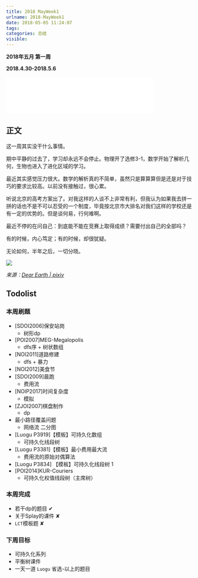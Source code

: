 ```yaml
---
title: 2018 MayWeek1
urlname: 2018-MayWeek1
date: 2018-05-05 11:24:07
tags:
categories: 总结
visible:
---
```


**2018年五月 第一周**

**2018.4.30-2018.5.6**

<!-- more -->
<iframe frameborder="no" border="0" marginwidth="0" marginheight="0" width=400 height=100 src="//music.163.com/outchain/player?type=2&id=413829859&auto=0&height=100"></iframe>

## 正文

这一周其实没干什么事情。

期中平静的过去了，学习却永远不会停止。物理开了选修3-1，数学开始了解析几何，生物也进入了进化区域的学习。

最近其实感觉压力很大。数学的解析真的不简单，虽然只是算算算但是还是对于技巧的要求比较高。以前没有接触过，很心累。

听说北京的高考方案出了。对我这样的人谈不上非常有利，但我认为如果我去拼一拼的话也不是不可以忍受的一个制度，毕竟按北京市大排名对我们这样的学校还是有一定的优势的。但是谈何易，行何难啊。

最近不停的在问自己：到底能不能在竞赛上取得成绩？需要付出自己的全部吗？

有的时候，内心笃定；有的时候，却很犹疑。

无论如何，半年之后，一切分晓。

![](title.jpg)

*来源：[Dear Earth | pixiv ](https://www.pixiv.net/member_illust.php?mode=medium&illust_id=58898030)*

## Todolist
### 本周刷题

+ [SDOI2006]保安站岗 
    - 树形dp
+ [POI2007]MEG-Megalopolis 
    - dfs序 + 树状数组
+ [NOI2011]道路修建 
    - dfs + 暴力
+ [NOI2012]美食节 
+ [SDOI2009]晨跑 
    - 费用流
+ [NOIP2017]时间复杂度 
    - 模拟
+ [ZJOI2007]棋盘制作 
    - dp
+ 最小路径覆盖问题
    - 网络流 二分图
+ [Luogu P3919]【模板】可持久化数组
    - 可持久化线段树
+ [Luogu P3381]【模板】最小费用最大流 
    - 费用流的原始对偶算法
+ [Luogu P3834] 【模板】可持久化线段树 1
+ [POI2014]KUR-Couriers 
    - 可持久化权值线段树（主席树）


### 本周完成
+ 若干dp的题目 ✔
+ 关于Splay的课件 ✘
+ `LCT`模板题 ✘

### 下周目标

+ 可持久化系列
+ 平衡树课件
+ 一天一道 `Luogu` 省选-以上的题目
